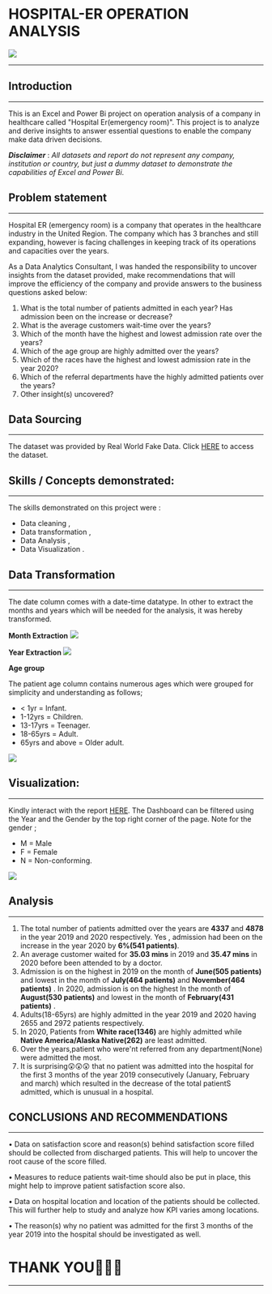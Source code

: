 # HOSPITAL-ER OPERATION ANALYSIS

![](Emergency-Image.jpg)
***



## Introduction
***

This is an Excel and Power Bi project on operation analysis of a company in healthcare called "Hospital Er(emergency room)". This project is to analyze and derive insights to answer essential questions to enable the company make data driven decisions.

***_Disclaimer_*** : _All datasets and report do not represent any company, institution or country, but just a dummy dataset to demonstrate the capabilities of Excel and Power Bi_.

## Problem statement
***
Hospital ER (emergency room) is a company that operates in the healthcare industry in the United Region. The company which has 3 branches and still expanding, however is facing challenges in keeping track of its operations and capacities over the years.

As a Data Analytics Consultant, I was handed the responsibility to uncover insights from the dataset provided, make recommendations that will improve the efficiency of the company and provide answers to the business questions asked below:

1.	What is the total number of patients admitted in each year? Has admission been on the increase or decrease?
2.	What is the average customers wait-time over the years?
3.	Which of the month have the highest and lowest admission rate over the years?
4.	Which of the age group are highly admitted over the years?
5.	Which of the races have the highest and lowest admission rate in the year 2020?
6.	Which of the referral departments have the highly admitted patients over the years?
7.	Other insight(s) uncovered?

## Data Sourcing
****
The dataset was provided by Real World Fake Data. Click [HERE](https://data.world/markbradbourne/rwfd-real-world-fake-data/workspace/file?filename=Hospitality.csv) to access the dataset.


## Skills / Concepts demonstrated:
***
The skills demonstrated on this project were :

- Data cleaning ,
-	Data transformation ,
-	Data Analysis ,
-	Data Visualization .

## Data Transformation
***

The date column comes with a date-time datatype. In other to extract the months and years which will be needed for the analysis, it was hereby transformed.

__Month Extraction__
![](month_screenshot.png)

__Year Extraction__
![](year_screenshot.png)

__Age group__

The patient age column contains numerous ages which were grouped for simplicity and understanding as follows;

- < 1yr = Infant.
- 1-12yrs = Children.
- 13-17yrs = Teenager.
- 18-65yrs = Adult.
- 65yrs and above = Older adult.
  
 ![](agegroup_screenshot.png)

 ## Visualization:
 ***
 
 Kindly interact with the report [HERE](https://app.powerbi.com/view?r=eyJrIjoiZDY4Yjk2YmYtMWUwOC00ZjkxLWJmNDQtYzQzODJkOTQ2MzgzIiwidCI6ImRiNGMyY2U5LWM5NWYtNDE3Mi05ZThkLTQ1ODAxZmEwMjE3NyJ9).
The Dashboard can be filtered using the Year and the Gender by the top right corner of the page.
Note for the gender ;
- M = Male
- F = Female
- N = Non-conforming.

![](Report_screenshot.png)

## Analysis
***
1. The total number of patients admitted over the years are __4337__ and __4878__ in the year 2019 and 2020 respectively. Yes , admission had been on the increase in the year 2020 by __6%(541 patients)__.
2. An average customer waited for __35.03 mins__ in 2019 and __35.47 mins__ in 2020 before been attended to by a doctor.
3. Admission is on the highest in 2019 on the month of __June(505 patients)__ and lowest in the month of __July(464 patients)__ and __November(464 patients)__ .
In 2020, admission is on the highest In the month of __August(530 patients)__ and lowest in the month of __February(431 patients)__ .
4. Adults(18-65yrs) are highly admitted in the year 2019 and 2020 having 2655 and 2972 patients respectively.
5. In 2020, Patients from __White race(1346)__ are highly admitted while __Native America/Alaska Native(262)__ are least admitted.
6. Over the years,patient who were'nt referred from any department(None) were admitted the most.
7. It is surprising😲😲😲 that no patient was admitted into the hospital for the first 3 months of the year 2019 consecutively (January, February and march) which resulted in the decrease of the total patientS admitted, which is unusual in a hospital.

## CONCLUSIONS AND RECOMMENDATIONS
***
•	Data on satisfaction score and reason(s) behind satisfaction score filled should be collected from discharged patients. This will help to uncover the root cause of the score filled.

•	Measures to reduce patients wait-time should also be put in place, this might help to improve patient satisfaction score also.

•	Data on hospital location and location of the patients should be collected. This will further help to study and analyze how KPI varies among locations.

•	The reason(s) why no patient was admitted for the first 3 months of the year 2019 into the hospital should be investigated as well. 


# THANK YOU🥰🥰🥰
***

 
 














